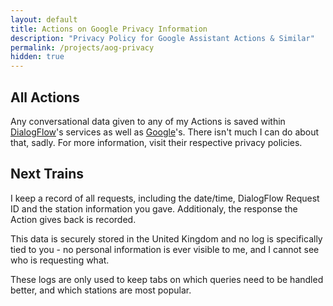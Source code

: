 ```yaml
---
layout: default
title: Actions on Google Privacy Information
description: "Privacy Policy for Google Assistant Actions & Similar"
permalink: /projects/aog-privacy
hidden: true
---
```


## All Actions

Any conversational data given to any of my Actions is saved within [DialogFlow](https://dialogflow.com/)'s services as well as [Google](https://policies.google.com/privacy)'s. There isn't much I can do about that, sadly. For more information, visit their respective privacy policies.

## Next Trains
I keep a record of all requests, including the date/time, DialogFlow Request ID and the station information you gave. Additionaly, the response the Action gives back is recorded.  

This data is securely stored in the United Kingdom and no log is specifically tied to you - no personal information is ever visible to me, and I cannot see who is requesting what.  

These logs are only used to keep tabs on which queries need to be handled better, and which stations are most popular.  
